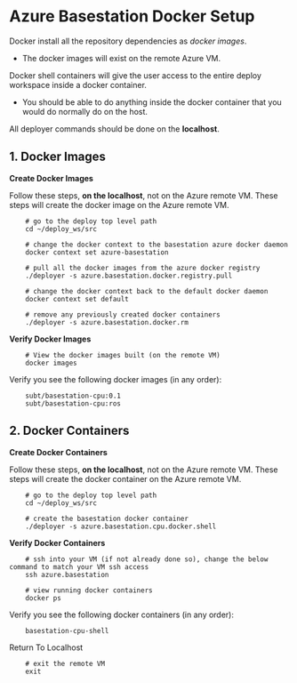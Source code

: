 # Azure Basestation Docker Setup

Docker install all the repository dependencies as *docker images*.

- The docker images will exist on the remote Azure VM.

Docker shell containers will give the user access to the entire deploy workspace inside a docker container.

- You should be able to do anything inside the docker container that you would do normally do on the host.

All deployer commands should be done on the **localhost**.

## 1. Docker Images

**Create Docker Images**

Follow these steps, **on the localhost**, not on the Azure remote VM. These steps will create the docker image on the Azure remote VM.

        # go to the deploy top level path
        cd ~/deploy_ws/src

        # change the docker context to the basestation azure docker daemon
        docker context set azure-basestation

        # pull all the docker images from the azure docker registry
        ./deployer -s azure.basestation.docker.registry.pull

        # change the docker context back to the default docker daemon
        docker context set default

        # remove any previously created docker containers
        ./deployer -s azure.basestation.docker.rm

**Verify Docker Images**

        # View the docker images built (on the remote VM)
        docker images

Verify you see the following docker images (in any order):

        subt/basestation-cpu:0.1
        subt/basestation-cpu:ros

## 2. Docker Containers

**Create Docker Containers**

Follow these steps, **on the localhost**, not on the Azure remote VM. These steps will create the docker container on the Azure remote VM.

        # go to the deploy top level path
        cd ~/deploy_ws/src

        # create the basestation docker container
        ./deployer -s azure.basestation.cpu.docker.shell

**Verify Docker Containers**

        # ssh into your VM (if not already done so), change the below command to match your VM ssh access
        ssh azure.basestation

        # view running docker containers
        docker ps

Verify you see the following docker containers (in any order):

        basestation-cpu-shell

Return To Localhost

        # exit the remote VM
        exit
